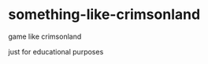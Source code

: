 something-like-crimsonland
==========================

game like crimsonland

just for educational purposes
